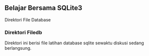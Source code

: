  
## Belajar Bersama SQLite3
Direktori File Database

### Direktori Filedb 
Direktori ini berisi file latihan database sqlite sewaktu diskusi sedang berlangsung.
